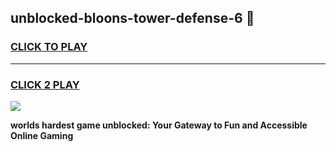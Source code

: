 
## unblocked-bloons-tower-defense-6 👋
<h3>
<a href="https://premium.freeplayer.one?title=unblocked-bloons-tower-defense-6&ref=14F">CLICK TO PLAY</a></h3>
<hr>

<h3>
<a href="https://premium.freeplayer.one?title=unblocked-bloons-tower-defense-6&ref=14F">CLICK 2 PLAY</a>
  
</h3>

<a href="https://premium.freeplayer.one?title=unblocked-bloons-tower-defense-6&ref=12F/"><img src="https://clearcache.store/games.png"></a>


**worlds hardest game unblocked: Your Gateway to Fun and Accessible Online Gaming**
